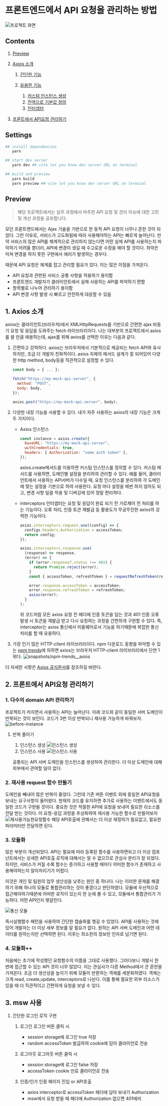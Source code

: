 # 프론트엔드에서 API 요청을 관리하는 방법

![프로젝트 화면](public/home-screen.png)

## Contents

1. <a href='#preview'>Preview</a>

2. <a href="#1-axios-소개">Axios 소개</a>

   1. <a href="#11-간단한-기능">간단한 기능</a>
   2. <a href="#12-유용한-기능">유용한 기능</a>

      1. <a href="#121-커스텀-인스턴스-생성">커스텀 인스턴스 생성</a>
      2. <a href="#122-전역으로-기본값-정의">전역으로 기본값 정의</a>
      3. <a href="#123-인터셉터">인터셉터</a>

3. <a href="#2-프론트에서-api요청-관리하기">프론트에서 API요청 관리하기</a>

## Settings

```bash
## install dependencies
   yarn

## start dev server
   yarn dev ## vite let you know dev server URL on terminal

## build and preview
   yarn build
   yarn preview ## vite let you know dev server URL on terminal
```

## Preview

> 해당 프로젝트에서는 실무 과정에서 마주한 API 요청 및 관리 이슈에 대한 고민 및 개선 과정을 공유합니다.

모던 프론트엔드에서는 Ajax 기술을 기반으로 한 동적 API 요청이 너무나 흔한 것이 되었다.
그런 이유로, 서비스가 고도화됨에 따라 사용해야하는 API는 빠르게 늘어난다.
만약 서비스의 많은 API를 체계적으로 관리하지 않는다면 어떤 실제 API를 사용하는지 파악하기 어려울 뿐더러,
API에 변경이 생길 때 수고로운 수정을 해야 할 것이다.
최악은 미쳐 변경을 하지 못한 구현에서 에러가 발생하는 경우다.

때문에 API 요청은 체계를 잡고 관리할 필요가 있다. 이는 많은 이점을 가져온다.

- API 요청과 관련된 서비스 공통 사항을 적용하기 용이함
- 프론트엔드 개발자가 클라이언트에서 실제 사용하는 API를 파악하기 편함
- 항목별로 나누어 관리하기 용이함
- API 변경 사항 발생 시 빠르고 안전하게 대응할 수 있음

## 1. Axios 소개

axios는 클라이언트(브라우저)에서 XMLHttpRequests를 기반으로 간편한 ajax 비동기 요청 및 응답을 도와주는 fetch 라이브러리이다.
나는 대부분의 프로젝트에서 axios를 쓸 만큼 애용하는데, ajax를 위해 axios를 선택한 이유는 다음과 같다.

1. 간편하고 강력하다.
   axios는 브라우저에서 기본적으로 제공되는 fetch API와 유사하지만, 조금 더 개발자 친화적이다. axios 자체의 메서드 설계가 잘 되어있어 다양한 http method, body등을 직관적으로 설정할 수 있다.

   ```javascript
   const body = { ... };

   fetch("https://my-mock-api-server", {
     method: "POST",
     body: body,
   });

   axios.post("https://my-mock-api-server", body);
   ```

2. 다양한 내장 기능을 사용할 수 있다.
   내가 자주 사용하는 axios의 내장 기능은 크게 두 가지이다.

   - Axios 인스턴스

     ```js
     const instance = axios.create({
       baseURL: "https://my-mock-api-server",
       withCredentials: true,
       headers: { Authorization: "some auth token" },
     });
     ```

     axios.create메서드를 이용하면 커스텀 인스턴스를 정의할 수 있다. 커스텀 메서드를 사용하면, 도메인별 설정을 분리하여 관리할 수 있다. 예를 들어, 클라이언트에서 사용하는 API서버가 다수일 때, 요청 인스턴스를 분리하여 각 도메인에 맞는 설정을 기본으로 하여 사용한다. 요청 마다 설정을 매번 하지 않아도 되고, 변경 사항 일괄 적용 및 디버깅에 있어 정말 편리하다.

   - interceptors
     인터셉터는 요청 및 응답이 완료 되기 전 가로채어 전 처리를 하는 기능이다. 오류 처리, 인증 토큰 재발급 등 활용도가 무궁무진한 axios의 강력한 기능이다.

     ```js
     axios.interceptors.request.use((config) => {
       configs.headers.Authorization = accessToken;
       return config;
     });

     axios.interceptors.response.use(
       (response) => response,
       (error) => {
         if (error.response?.status !== 401) {
           return Promise.reject(error);
         }
         const { accessToken, refreshToken } = requestRefreshToken(response);

         error.response.accessToken = accessToken;
         error.response.refreshToken = refreshToken;
         axios(error);
       }
     );
     ```

     위 코드처럼 모든 axios 요청 전 헤더에 인증 토큰을 담는 것과 401 인증 오류 발생 시 토큰을 재발급 받고 다시 요청하는 과정을 간편하게 구현할 수 있다.
     즉, interceptor는 axios 통신에서 미들웨어로서 기능을 하기때문에 복잡한 통신 처리를 할 때 유용하다.

3. 가장 인기 많은 HTTP-client 라이브러리이다.
   npm 다운로드 동향을 파악할 수 있는 <a href="https://npmtrends.com/axios-vs-got-vs-request-vs-superagent">npm trends</a>에 의하면 axios는 브라우저 HTTP-client 라이브러리에서 단연 1위다.
   <img src="snapshots/npm-trends__axios.png" alt="snapshots/npm-trends__axios">

더 자세한 사항은 <a href="https://axios-http.com/kr/docs/intro">Axios 공식문서</a>를 참조하길 바란다.

## 2. 프론트에서 API요청 관리하기

### 1. 다수의 domain API 관리하기

프로젝트가 커지면서 사용하는 API는 늘어난다. 아래 코드와 같이 동일한 서버 도메인이 반복되는 것이 보인다. 코드가 3번 이상 반복되니 재사용 가능하게 바꿔보자.
<img src="snapshots/before-instance.png" alt="before-instance"/>

1. 반복 줄이기

   1. 인스턴스 생성
      <img src="snapshots/after-instance__1.png" alt="인스턴스 생성"/>
   2. 인스턴스 사용
      <img src="snapshots/after-instance__2.png" alt="인스턴스 사용"/>

   공통되는 API 서버 도메인을 인스턴스를 생성하여 관리한다. 더 이상 도메인에 대해 외부에서 관여할 일이 없다.

### 2. 재사용 request 함수 만들기

도메인을 빼내어 많은 반복이 줄었다. 그런데 기존 버튼 이벤트 외에 동일한 API요청을 보내는 요구사항이 들어왔다. 현재의 코드를 유지하면 추가로 사용하는 이벤트에서도 동일한 코드가 구현될 것이다.
중요한 것은 적절한 API에 요청을 보내어 필요한 리소스를 전달 받는 것이다. 이 요청-응답 과정을 추상화하여 재사용 가능한 함수로 만들어보자
<img src="snapshots/재사용가능한요청함수.png" alt="재사용가능한요청함수"/>
해당 API호출에 관해서는 더 이상 재정의가 필요없고, 필요한 파라미터만 전달하면 된다.

### 3. 모듈화

많은 부분이 개선되었다. API는 필요에 따라 등록된 함수를 사용하면되고 더 이상 컴포넌트에서는 상세한 API호출 로직에 대해서는 알 수 없으므로 관심사 분리가 잘 되었다. 하지만, 서비스가 커질 수록 함수는 증가하고 사용할 때마다 어떠한 함수가 존재하고 사용해야하는지 알아차리기가 어렵다.

이것은 개인 및 팀원의 업무 생산성을 낮추는 원인 중 하나다.
나는 이러한 문제를 해결하기 위해 하나의 모듈로 통합관리하는 것이 좋겠다고 판단하였다. 모듈에 우선적으로 접근해야하기때문에 어떠한 로직이 있는지 한 눈에 볼 수 있고, 모듈에서 통합관리가 가능하다. 어떤 API인지 헷갈린다.

<img src="snapshots/request-module__1.png" alt="통신 모듈"/>

즉시실행함수 패턴을 사용하여 간단한 캡슐화를 챙길 수 있었다. API를 사용하는 것에 있어 개발자는 더 이상 세부 정보를 알 필요가 없다. 원하는 API 서버 도메인과 어떤 데이터를 원하는지만 선택하면 된다. 이후는 최소한의 정보만 인자로 넘기면 된다.

### 4. 모듈화++

처음에는 초기에 작성했던 요청함수의 이름을 그대로 사용했다. 그러다보니 개발시 한 번에 접근할 수 있는 API 것이 너무 많았다. 이는 관심사가 다른 Method에서 큰 혼란을 가져온다. 조금 더 생산성을 높이기 위해 모듈이 반환하는 객체를 세분화하였다. 객체는 크게 read, create,update, interceptors로 나뉜다. 이를 통해 필요한 외부 리소스가 있을 때 더 직관적이고 간편하게 요청을 보낼 수 있다.

## 3. msw 사용

1. 간단한 로그인 로직 구현

   1. 로그인
      로그인 버튼 클릭 시

      - session storage에 로그인 true 저장
      - random accessToken 발급하여 cookie에 담아 클라이언로 전송

   2. 로그아웃
      로그아웃 버튼 클릭 시

      - session storage에 로그인 false 저장
      - accessToken cookie 만료 클라이언로 전송

   3. 인증/인가
      인증 페이지 진입 or API호출
      - axios interceptor로 accessToken 헤더에 담아 보내기 Authorization
      - msw에서 요청 받을 때 헤더에 Authorization 없으면 401에러
